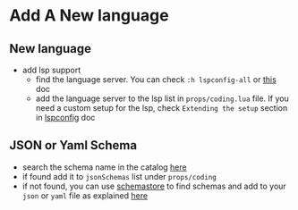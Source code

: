 # Add A New language

## New language

- add lsp support
  - find the language server. You can check `:h lspconfig-all` or [this](https://github.com/neovim/nvim-lspconfig/blob/master/doc/server_configurations.md) doc
  - add the language server to the lsp list in `props/coding.lua` file. If you need a custom setup for the lsp, check `Extending the setup` section in [lspconfig](./plugins/nvim-lspconfig.md) doc

## JSON or Yaml Schema

- search the schema name in the catalog [here](https://github.com/b0o/SchemaStore.nvim/blob/main/lua/schemastore/catalog.lua)
- if found add it to `jsonSchemas` list under `props/coding`
- if not found, you can use [schemastore](https://www.schemastore.org/json/) to find schemas and add to your `json` or `yaml` file as explained [here](./plugins/nvim-lspconfig.md)
